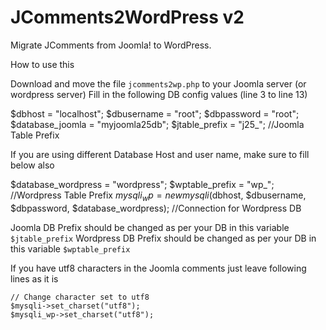 JComments2WordPress v2
===================

Migrate JComments from Joomla! to WordPress.

How to use this

Download and move the file `jcomments2wp.php` to your Joomla server (or wordpress server)
Fill in the following DB config values (line 3 to line 13)

$dbhost = "localhost";
$dbusername = "root";
$dbpassword = "root";
$database_joomla = "myjoomla25db";
$jtable_prefix = "j25_"; //Joomla Table Prefix


If you are using different Database Host and user name, make sure to fill below also

$database_wordpress = "wordpress";
$wptable_prefix = "wp_"; //Wordpress Table Prefix
$mysqli_wp = new mysqli($dbhost, $dbusername, $dbpassword, $database_wordpress); //Connection for Wordpress DB


Joomla DB Prefix should be changed as per your DB in this variable `$jtable_prefix`
Wordpress DB Prefix should be changed as per your DB in this variable `$wptable_prefix`


If you have utf8 characters in the Joomla comments just leave following lines as it is
```
// Change character set to utf8
$mysqli->set_charset("utf8");
$mysqli_wp->set_charset("utf8");
```

